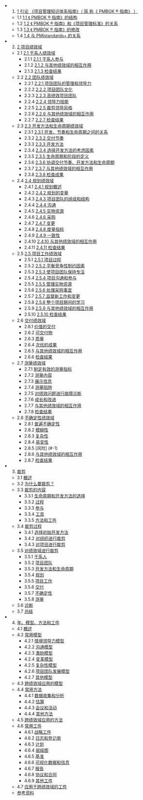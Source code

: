 <!-- vscode-markdown-toc -->
* 1. [1 引论 《项目管理知识体系指南》（ 简 称《 PMBOK ® 指南》 ）](#-1)
  * 1.1 [1.1 《 PMBOK ® 指南》的结构](#-1)
  * 1.2 [1.2 《 PMBOK ® 指南》和《项目管理标准》的关系](#-1)
  * 1.3 [1.3 《 PMBOK ® 指南》的修改](#-1)
  * 1.4 [1.4 与 PMIstandards+ 的关系](#-1)
* 2. [2 项目绩效域](#-1)
  * 2.1 [2.1 干系人绩效域](#-1)
      * 2.1.1 [2.1.1 干系人参与](#-1)
      * 2.1.2 [2.1.2 与其他绩效域的相互作用](#-1)
      * 2.1.3 [2.1.3 检查结果](#-1)
  * 2.2 [2.2 团队绩效域](#-1)
      * 2.2.1 [2.2.1 项目团队的管理和领导力](#-1)
      * 2.2.2 [2.2.2 项目团队文化](#-1)
      * 2.2.3 [2.2.3 高绩效项目团队](#-1)
      * 2.2.4 [2.2.4 领导力技能](#-1)
      * 2.2.5 [2.2.5 裁剪领导风格](#-1)
      * 2.2.6 [2.2.6 与其他绩效域的相互作用](#-1)
      * 2.2.7 [2.2.7 检查结果](#-1)
  * 2.3 [2.3 开发方法和生命周期绩效域](#-1)
      * 2.3.1 [2.3.1 开发、节奏和生命周期之间的关系](#-1)
      * 2.3.2 [2.3.2 交付节奏](#-1)
      * 2.3.3 [2.3.3 开发方法](#-1)
      * 2.3.4 [2.3.4 选择开发方法的考虑因素](#-1)
      * 2.3.5 [2.3.5 生命周期和阶段的定义](#-1)
      * 2.3.6 [2.3.6 协调交付节奏、开发方法和生命周期](#-1)
      * 2.3.7 [2.3.7 与其他绩效域的相互作用](#-1)
      * 2.3.8 [2.3.8 检查成果](#-1)
  * 2.4 [2.4 规划绩效域](#-1)
      * 2.4.1 [2.4.1 规划概述](#-1)
      * 2.4.2 [2.4.2 规划的变量](#-1)
      * 2.4.3 [2.4.3 项目团队的组成和结构](#-1)
      * 2.4.4 [2.4.4 沟通](#-1)
      * 2.4.5 [2.4.5 实物资源](#-1)
      * 2.4.6 [2.4.6 采购](#-1)
      * 2.4.7 [2.4.7 变更](#-1)
      * 2.4.8 [2.4.8 度量指标](#-1)
      * 2.4.9 [2.4.9 一致性](#-1)
      * 2.4.10 [2.4.10 与其他绩效域的相互作用](#-1)
      * 2.4.11 [2.4.11 检查结果](#-1)
  * 2.5 [2.5 项目工作绩效域](#-1)
      * 2.5.1 [2.5.1 项目过程](#-1)
      * 2.5.2 [2.5.2 平衡竞争性制约因素](#-1)
      * 2.5.3 [2.5.3 使项目团队保持专注](#-1)
      * 2.5.4 [2.5.4 项目沟通和参与](#-1)
      * 2.5.5 [2.5.5 管理实物资源](#-1)
      * 2.5.6 [2.5.6 处理采购事宜](#-1)
      * 2.5.7 [2.5.7 监督新工作和变更](#-1)
      * 2.5.8 [2.5.8 整个项目期间的学习](#-1)
      * 2.5.9 [2.5.9 与其他绩效域的相互作用](#-1)
      * 2.5.10 [2.5.10 检查结果](#-1)
  * 2.6 [交付绩效域](#-1)
      * 2.6.1 [价值的交付](#-1)
      * 2.6.2 [可交付物](#-1)
      * 2.6.3 [质量](#-1)
      * 2.6.4 [次优的成果](#-1)
      * 2.6.5 [与其他绩效域的相互作用](#-1)
      * 2.6.6 [检查结果](#-1)
  * 2.7 [测量绩效域](#-1)
      * 2.7.1 [制定有效的测量指标](#-1)
      * 2.7.2 [测量内容](#-1)
      * 2.7.3 [展示信息](#-1)
      * 2.7.4 [测量陷阱](#-1)
      * 2.7.5 [对绩效问题进行故障诊断](#-1)
      * 2.7.6 [成长和改进](#-1)
      * 2.7.7 [与其他绩效域的相互作用](#-1)
      * 2.7.8 [检查结果](#-1)
  * 2.8 [不确定性绩效域](#-1)
      * 2.8.1 [普遍不确定性](#-1)
      * 2.8.2 [模糊性](#-1)
      * 2.8.3 [复杂性](#-1)
      * 2.8.4 [易变性](#-1)
      * 2.8.5 [风险] (#-1)
      * 2.8.6 [与其他绩效域的相互作用](#-1)
      * 2.8.7 [检查结果](#-1)
* 3. [裁剪](#-1)
  * 3.1 [概述](#-1)
  * 3.2 [为什么要裁剪？](#-1)
  * 3.3 [裁剪的内容](#-1)
      * 3.3.1 [生命周期和开发方法的选择](#-1)
      * 3.3.2 [过程](#-1)
      * 3.3.3 [参与](#-1)
      * 3.3.4 [工具](#-1)
      * 3.3.5 [方法和工件](#-1)
  * 3.4 [裁剪过程](#-1)
      * 3.4.1 [选择初始开发方法](#-1)
      * 3.4.2 [对组织进行裁剪](#-1)
      * 3.4.3 [对项目进行裁剪](#-1)
  * 3.5 [对绩效域进行裁剪](#-1)
      * 3.5.1 [干系人](#-1)
      * 3.5.2 [项目团队](#-1)
      * 3.5.3 [开发方法和生命周期](#-1)
      * 3.5.4 [规划](#-1)
      * 3.5.5 [项目工作](#-1)
      * 3.5.6 [交付](#-1)
      * 3.5.7 [不确定性](#-1)
      * 3.5.8 [测量](#-1)
   * 3.6 [诊断](#-1)
   * 3.7 [总结](#-1)
* 4. [年。模型、方法和工件](#-1)
  * 4.1 [概述](#-1)
  * 4.2 [常用模型](#-1)
      * 4.2.1 [情境领导力模型](#-1)
      * 4.2.2 [沟通模型](#-1)
      * 4.2.3 [激励模型](#-1)
      * 4.2.4 [变革模型](#-1)
      * 4.2.5 [复杂性模型](#-1)
      * 4.2.6 [项目团队发展模型](#-1)
      * 4.2.7 [其他模型](#-1)
  * 4.3 [跨绩效域应用的模型](#-1)
  * 4.4 [常用方法](#-1)
      * 4.4.1 [数据收集和分析](#-1)
      * 4.4.2 [估算](#-1)
      * 4.4.3 [会议和活动](#-1)
      * 4.4.4 [其他方法](#-1)
  * 4.5 [跨绩效域应用的方法](#-1)
  * 4.6 [常用工件](#-1)
      * 4.6.1 [战略工件](#-1)
      * 4.6.2 [日志和登记册](#-1)
      * 4.6.3 [计划](#-1)
      * 4.6.4 [层级图](#-1)
      * 4.6.5 [基准](#-1)
      * 4.6.6 [可视化数据和信息](#-1)
      * 4.6.7 [报告](#-1)
      * 4.6.8 [协议和合同](#-1)
      * 4.6.9 [其他工件](#-1)
  * 4.7 [应用于跨绩效域的工件](#-1)
  * [参考资料](#-1)
<!-- vscode-markdown-toc-config
	numbering=true
	autoSave=true
	/vscode-markdown-toc-config -->
<!-- /vscode-markdown-toc -->
